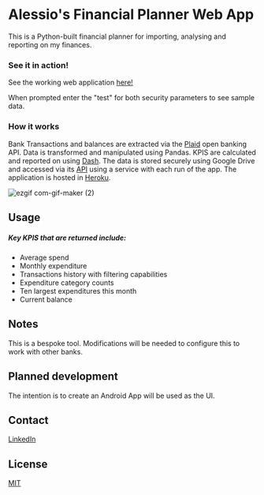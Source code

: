 # Alessio's Financial Planner Web App

This is a Python-built financial planner for importing, analysing and reporting on my finances.

### See it in action!
See the working web application [here!](https://alessio-finance-dash-app.herokuapp.com/)

When prompted enter the "test" for both security parameters to see sample data.
### How it works

Bank Transactions and balances are extracted via the [Plaid](https://plaid.com/en-gb/) open banking API.
Data is transformed and manipulated using Pandas. KPIS are calculated and reported on using [Dash](https://plotly.com/dash/). The data is stored securely using Google Drive and accessed via its [API](https://developers.google.com/drive/api) using a service  with each run of the app.
The application is hosted in [Heroku](https://dashboard.heroku.com/).

![ezgif com-gif-maker (2)](https://user-images.githubusercontent.com/45970352/176474976-eeb77e66-730b-49e3-aebf-eef7ba3dbde5.gif)

## Usage
##### Key KPIS that are returned include:
* Average spend
* Monthly expenditure
* Transactions history with filtering capabilities
* Expenditure category counts
* Ten largest expenditures this month
* Current balance


## Notes
This is a bespoke tool. Modifications will be needed to configure this to work with other banks.

## Planned development
The intention is to create an Android App will be used as the UI.

## Contact
[LinkedIn](https://www.linkedin.com/in/alessiomartello/)

## License
[MIT](https://choosealicense.com/licenses/mit/)